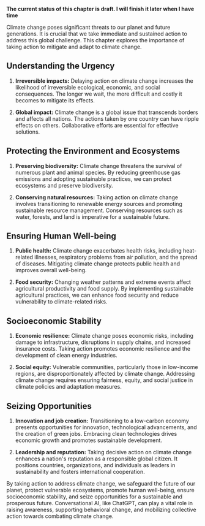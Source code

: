 **The current status of this chapter is draft. I will finish it later when I have time**

Climate change poses significant threats to our planet and future generations. It is crucial that we take immediate and sustained action to address this global challenge. This chapter explores the importance of taking action to mitigate and adapt to climate change.

Understanding the Urgency
-------------------------

1. **Irreversible impacts:** Delaying action on climate change increases the likelihood of irreversible ecological, economic, and social consequences. The longer we wait, the more difficult and costly it becomes to mitigate its effects.

2. **Global impact:** Climate change is a global issue that transcends borders and affects all nations. The actions taken by one country can have ripple effects on others. Collaborative efforts are essential for effective solutions.

Protecting the Environment and Ecosystems
-----------------------------------------

1. **Preserving biodiversity:** Climate change threatens the survival of numerous plant and animal species. By reducing greenhouse gas emissions and adopting sustainable practices, we can protect ecosystems and preserve biodiversity.

2. **Conserving natural resources:** Taking action on climate change involves transitioning to renewable energy sources and promoting sustainable resource management. Conserving resources such as water, forests, and land is imperative for a sustainable future.

Ensuring Human Well-being
-------------------------

1. **Public health:** Climate change exacerbates health risks, including heat-related illnesses, respiratory problems from air pollution, and the spread of diseases. Mitigating climate change protects public health and improves overall well-being.

2. **Food security:** Changing weather patterns and extreme events affect agricultural productivity and food supply. By implementing sustainable agricultural practices, we can enhance food security and reduce vulnerability to climate-related risks.

Socioeconomic Stability
-----------------------

1. **Economic resilience:** Climate change poses economic risks, including damage to infrastructure, disruptions in supply chains, and increased insurance costs. Taking action promotes economic resilience and the development of clean energy industries.

2. **Social equity:** Vulnerable communities, particularly those in low-income regions, are disproportionately affected by climate change. Addressing climate change requires ensuring fairness, equity, and social justice in climate policies and adaptation measures.

Seizing Opportunities
---------------------

1. **Innovation and job creation:** Transitioning to a low-carbon economy presents opportunities for innovation, technological advancements, and the creation of green jobs. Embracing clean technologies drives economic growth and promotes sustainable development.

2. **Leadership and reputation:** Taking decisive action on climate change enhances a nation's reputation as a responsible global citizen. It positions countries, organizations, and individuals as leaders in sustainability and fosters international cooperation.

By taking action to address climate change, we safeguard the future of our planet, protect vulnerable ecosystems, promote human well-being, ensure socioeconomic stability, and seize opportunities for a sustainable and prosperous future. Conversational AI, like ChatGPT, can play a vital role in raising awareness, supporting behavioral change, and mobilizing collective action towards combating climate change.
